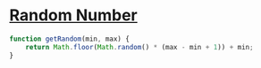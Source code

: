 [Random Number](#)
===

```javascript
function getRandom(min, max) {
    return Math.floor(Math.random() * (max - min + 1)) + min;
}
```
